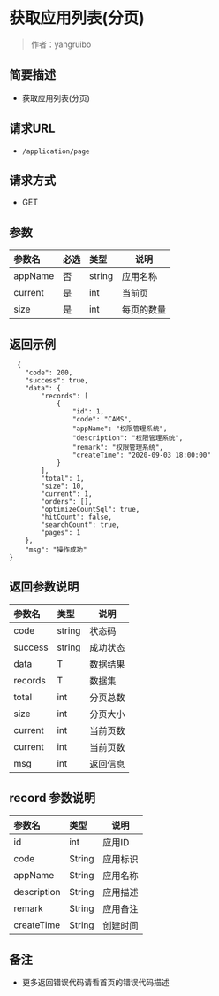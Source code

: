 # 获取应用列表(分页)

> 作者：yangruibo

## 简要描述

- 获取应用列表(分页)

## 请求URL
- ` /application/page `
  
## 请求方式
- GET

## 参数

|参数名|必选|类型|说明|
|:----    |:---|:----- |-----   |
|appName |否  |string | 应用名称    |
|current |是  |int | 当前页    |
|size |是  |int | 每页的数量    |

## 返回示例

```
  {
    "code": 200,
    "success": true,
    "data": {
        "records": [
            {
                "id": 1,
                "code": "CAMS",
                "appName": "权限管理系统",
                "description": "权限管理系统",
                "remark": "权限管理系统",
				"createTime": "2020-09-03 18:00:00"
            }
        ],
        "total": 1,
        "size": 10,
        "current": 1,
        "orders": [],
        "optimizeCountSql": true,
        "hitCount": false,
        "searchCount": true,
        "pages": 1
    },
    "msg": "操作成功"
}
```

## 返回参数说明

|参数名|类型|说明|
|:-----  |:-----|-----                           |
|code |string   |状态码   |
|success |string   |成功状态   |
|data |T   |数据结果   |
|records |T   |数据集   |
|total |int   |分页总数   |
|size |int   |分页大小   |
|current |int   |当前页数   |
|current |int   |当前页数   |
|msg |int   |返回信息   |

## record 参数说明

|参数名|类型|说明|
|:-----  |:-----|-----|
|id |int   |应用ID   |
|code |String   |应用标识   |
|appName |String   |应用名称   |
|description |String   |应用描述   |
|remark |String   |应用备注   |
|createTime |String   |创建时间   |




## 备注 

- 更多返回错误代码请看首页的错误代码描述
